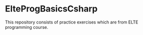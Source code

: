 # ElteProgBasicsCsharp
This repository consists of practice exercises which are from ELTE programming course.
